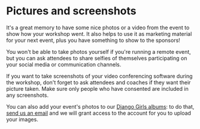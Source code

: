 # Pictures and screenshots

It's a great memory to have some nice photos or a video from the event to show how your workshop went. It also helps to use it as marketing material for your next event, plus you have something to show to the sponsors!

You won't be able to take photos yourself if you're running a remote event, but you can ask attendees to share selfies of themselves participating on your social media or communication channels.

If you want to take screenshots of your video conferencing software during the workshop, don't forget to ask attendees and coaches if they want their picture taken. Make sure only people who have consented are included in any screenshots.

You can also add your event's photos to our [Django Girls albums](https://www.flickr.com/photos/djangogirls/albums): to do that, [send us an email](mailto:hello@djangogirls.org) and we will grant access to the account for you to upload your images.


